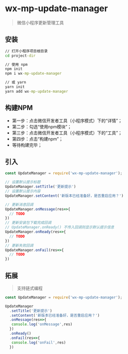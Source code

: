 # wx-mp-update-manager
> 微信小程序更新管理工具

## 安装
```cmd
// 打开小程序项目根目录
cd project-dir
```
```cmd
// 使用 npm
npm init
npm i wx-mp-update-manager

// 或 yarn
yarn init
yarn add wx-mp-update-manager
```

## 构建NPM
* 第一步：点击微信开发者工具（小程序模式）下的“详情”；
* 第二步：勾选“使用npm模块”；
* 第三步：点击微信开发者工具（小程序模式）下的“工具”；
* 第四步：点击“构建npm”；
* 等待构建完毕；

## 引入
```js
const UpdateManager = require('wx-mp-update-manager');

// 设置默认提示标题
UpdateManager.setTitle('更新提示')
// 设置默认提示内容
UpdateManager.setContent('新版本已经准备好，是否重启应用？')

// 更新消息回调
UpdateManager.onMessage(res=>{
  // TODO
})
// 更新安装包下载完成回调
// UpdateManager.onReady() 不传入回调则显示默认提示信息
UpdateManager.onReady(res=>{
  // TODO
})
// 更新失败回调
UpdateManager.onFail(res=>{
  // TODO
})
```

## 拓展
> 支持链式编程
```js
const UpdateManager = require('wx-mp-update-manager');

UpdateManager
  .setTitle('更新提示')
  .setContent('新版本已经准备好，是否重启应用？')
  .onMessage(res=>{
   console.log('onMessage',res) 
  })
  .onReady()
  .onFail(res=>{
   console.log('onFail',res) 
  })
```
